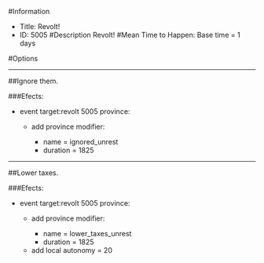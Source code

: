 #Information
 - Title: Revolt!
 - ID: 5005
#Description
Revolt!
#Mean Time to Happen:
Base time = 1 days

#Options

___
##Ignore them.

###Efects:<ul><li>event target:revolt 5005 province:</li><ul><li>add province modifier:</li><ul><li>name = ignored_unrest</li><li>duration = 1825</li></ul></ul></ul>

___
##Lower taxes.

###Efects:<ul><li>event target:revolt 5005 province:</li><ul><li>add province modifier:</li><ul><li>name = lower_taxes_unrest</li><li>duration = 1825</li></ul><li>add local autonomy = 20</li></ul></ul>
